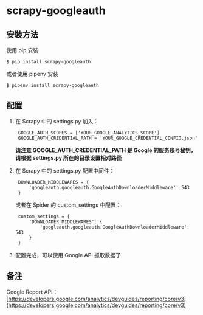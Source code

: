 # scrapy-googleauth

## 安裝方法

使用 pip 安裝

    $ pip install scrapy-googleauth

或者使用 pipenv 安装

    $ pipenv install scrapy-googleauth

## 配置

1. 在 Scrapy 中的 settings.py 加入：

        GOOGLE_AUTH_SCOPES = ['YOUR_GOOGLE_ANALYTICS_SCOPE']
        GOOGLE_AUTH_CREDENTIAL_PATH = 'YOUR_GOOGLE_CREDENTIAL_CONFIG.json'

    **请注意 GOOGLE_AUTH_CREDENTIAL_PATH 是 Google 的服务账号秘钥，请根据 settings.py 所在的目录设置相对路径**

2. 在 Scrapy 中的 settings.py 配置中间件：

        DOWNLOADER_MIDDLEWARES = {
            'googleauth.googleauth.GoogleAuthDownloaderMiddleware': 543
        }

    或者在 Spider 的 custom_settings 中配置：

        custom_settings = {
            'DOWNLOADER_MIDDLEWARES': {
                'googleauth.googleauth.GoogleAuthDownloaderMiddleware': 543
            }
        }

3. 配置完成，可以使用 Google API 抓取数据了

## 备注

Google Report API：[https://developers.google.com/analytics/devguides/reporting/core/v3](https://developers.google.com/analytics/devguides/reporting/core/v3)